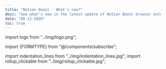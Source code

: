 ```yaml
---
title: "Notion Boost - What's new?"
desc: "See what's new in the latest update of Notion Boost browser extension"
date: "09-12-2020"
toc: true
---
```


import logo from "../img/logo.png";

import {FORMTYPE} from "@/components/subscribe";

import indentation_lines from "../img/indentation_lines.jpg";
import rollup_clickable from "../img/rollup_clickable.jpg";

<Title logo={logo} txt="Notion Boost" homeURL = "/notion-boost" />

## What's new in this update ✨

### v3.0

<TagDate>Sep 2021</TagDate>

- ✔ **Add indentation lines to lists**  
  Add vertical indentation lines to bullet and to-do lists.

<Img src={indentation_lines} type="ss" />

- ✔ **Make Rollup URLs clickable**  
  Make URLs in Rollup property clickable. Works for both: table and as page properties.

<Img src={rollup_clickable} type="ss" />

- ✔ **Support for \*.notion.site domain**  
  Notion Boost is now supported on all _\*.notion.site_ URLs.

- 🐞 Fixed bug where `Add more height to page` wasn't working properly.
- 🐞 Fixed bug where headings with links were not shown in the `outline`.
- 🐞 Fixed bug where `Show full text on hover` wasn't working for URL types in table.
- 🐞 Fixed bug where `Full width for all pages` wasn't working on inline tables.
- 🐞 Fixed bug where `Full width for all pages` feature wasn't working with Grammarly extension.

> PS: I also built seamless 2-way sync between Notion ⇋ Google Calendar, Try for Free: [Easypie.app](https://easypie.app?ref=whats-new/shoutout)

---

<Social/>

---

<SubscribeForm type={FORMTYPE.Generic} />

---

## Previous updates

### v2.2

<TagDate>June 2021</TagDate>

- ✔ **Added search box**  
  The features list is growing, and finding a particular feature could be PITA, so I added a search box to find features quickly.

- ✔ **Open full pages instead of preview**  
  Long awaited feature is finally here! Now you can bypass preview and open full pages of a table, board, etc. by default.

- ✔ **Handy button to quickly hide Outline on current page**  
  Sometimes we need to hide the outline for just the current page, and for that, we need to go to the extension settings and then disable the outline feature.  
  Now, there is a new `outline` button shown on pages which will temporarily hide the outline on the current page (until the page refresh). And of course, You can permanently disable the outline feature for all pages from the extension settings.

- ✔ **Narrow spacing between list items** `pro`  
  Fit more content on screen by reducing space between items in a list, i.e., bullet, checkbox, toggle list, etc.

- 🐞 Fixed bug where emojis 👀 weren't showing in outline view.
- 🐞 Fixed bug where the outline wasn't working for the Korean language.
- 🐞 'Disable popup menu when pasting external links' will now work for preview pages also.

### v2.0

I added many features ✔ and fixed bugs 🐞 in this release:

- ✔ **You can now install Notion Boost on Microsoft Edge**  
  More details: https://gourav.io/notion-boost#microsoft-edge

- ✔ **Show code line numbers**  
  Added option to show line numbers for code blocks.

- ✔ **Enable spellcheck inside code blocks**  
  Added option to show squiggly red lines for any spelling mistakes inside code blocks.

- ✔ **Disable popup when pasting external links**  
  Added option to disable popup which comes when pasting any external URL into Notion page.

- ✔ **Hide backlinks for all pages**  
  Added option to hide backlinks section from all pages.

- ✔ **Hide notification icon** `pro`  
  Hide red notification icon from sidebar when it's in closed state and hide notification number from tab title.
- ✔ **Add more height to page** `pro`  
  Add more height to page by hiding top padding, image cover, & icon.

- 🐞 In outline section, when heading length is too long full heading text will be shown on mouse hover.
- 🐞 "Small text for all pages" setting will work for preview pages also.
- 🐞 "Hide comments section" setting will work for preview pages also.
- 🐞 Emoji in page headings will also reflect in "Outline" section.
- 🐞 Fixed Slash menu not hiding in some cases.

Added [privacy policy](https://gourav.io/notion-boost#privacy-policy) section.  
tldr; Notion Boost extension does not store or send any data from your Notion account.

### [Announcement]

<TagDate>May 2021</TagDate>

I've been working on this extension since last year (2020), and I realized that building and maintaining a high-quality extension on top of an ever-changing product (Notion) requires a lot of skill and time.  
Having said that, I will continue to work on this extension, and I need your support.  
All the existing features will remain free to use. Going forward, there will be two types of new features that come to this extension: the first ones, which will be completely free, and others that will come under the `pro` tag.  
**You can unlock all `pro` features for a lifetime by making a one-time payment.** Please consider this as a means to support your developer. It will encourage me to maintain this extension further and introduce new features.

**You can make payment from inside the Notion Boost extension to use all `pro` features.** You don't need to pay again for `pro` features even when you use this extension on different browsers or uninstall/reinstall this extension later.

### v1.8

- Broke down `small text & full width` setting into 2 seperate settings `Set full width for all pages` and `Set small text for all pages`. Thanks for feedback.
- Full text on hover will trigger after some delay. Thanks for feedback.
- Full text on hover is also supported for timeline view.
- Fixed bug where NB settings were being reset after any drag-drop action in page.

### v1.7

Added new features 🎉

- **Show full text on hover:**  
   Show full text in table cells on mouse hover.
- **Hide 'Hidden columns' in board view:**  
  Truly hide 'Hidden columns' in Kanban board view.
- **Left align images:**  
   Align document images to left instead of center.

**Other info:**

- Reached 2k+ downloads within 3 months of launch in Chrome store 🙌. Thank you all!
- Fixed bug: slash menu wasn't hiding after space in some cases.

### v1.6

Added 3 new features 🎉

- 'Scroll to top' button:  
  Added button at the bottom-right corner of page for scrolling back to top. Quite useful for lengthy pages. The button will be visible only when the page has scrolled down a bit.
- Close Slash command menu after space:  
  Slash command menu which appears when pressing '/' key will be closed back by pressing the space key.
- Don't show Slash command menu when pressing '/':  
  Don't show the Slash command menu when pressing '/' key. Slash command menu will still be shown by clicking + ⁝⁝ icon. This setting can't be enabled along with 'Close Slash command menu after space' and vice-versa.
- Fixed bug where the outline wasn't visible for 2 column headings.

### v1.5

- Small text & Full width for all pages:  
  Option to set small text and full width for all pages by default. This locally adjusts the text and width without clicking on the Notion page toggles. So no page change is saved to the server.
- Hide comments section from all pages. Useful when working solo.

### v1.0

Birth of this extension 🐣

- Show Outline:  
  Show sticky outline (table of contents) for pages that have headings or sub-headings. The outline will be shown on the right side of the page. Very useful for navigating a page with lots of content.
- Hide floating help button from all pages. This button is located on the bottom-right corner of pages.
- Bolder text in dark mode:  
  Fix poorly recognizable bold text when using Notion in dark mode
